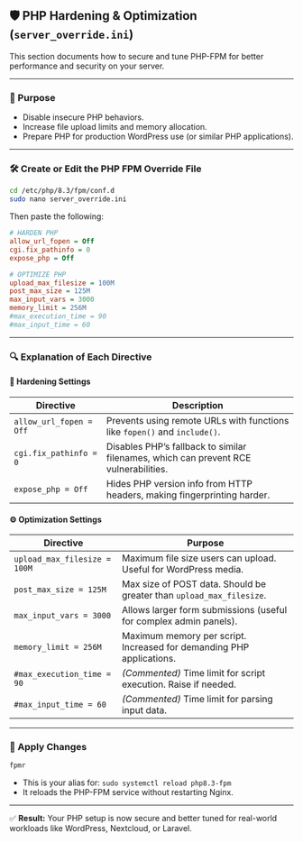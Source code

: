 ## 🛡️ PHP Hardening & Optimization (`server_override.ini`)

This section documents how to secure and tune PHP-FPM for better performance and security on your server.

---

### 🧭 Purpose

* Disable insecure PHP behaviors.
* Increase file upload limits and memory allocation.
* Prepare PHP for production WordPress use (or similar PHP applications).

---

### 🛠️ Create or Edit the PHP FPM Override File

```bash
cd /etc/php/8.3/fpm/conf.d
sudo nano server_override.ini
```

Then paste the following:

```ini
# HARDEN PHP
allow_url_fopen = Off
cgi.fix_pathinfo = 0
expose_php = Off

# OPTIMIZE PHP
upload_max_filesize = 100M
post_max_size = 125M
max_input_vars = 3000
memory_limit = 256M
#max_execution_time = 90
#max_input_time = 60
```

---

### 🔍 Explanation of Each Directive

#### 🔐 **Hardening Settings**

| Directive               | Description                                                                          |
| ----------------------- | ------------------------------------------------------------------------------------ |
| `allow_url_fopen = Off` | Prevents using remote URLs with functions like `fopen()` and `include()`.            |
| `cgi.fix_pathinfo = 0`  | Disables PHP’s fallback to similar filenames, which can prevent RCE vulnerabilities. |
| `expose_php = Off`      | Hides PHP version info from HTTP headers, making fingerprinting harder.              |

#### ⚙️ **Optimization Settings**

| Directive                    | Purpose                                                              |
| ---------------------------- | -------------------------------------------------------------------- |
| `upload_max_filesize = 100M` | Maximum file size users can upload. Useful for WordPress media.      |
| `post_max_size = 125M`       | Max size of POST data. Should be greater than `upload_max_filesize`. |
| `max_input_vars = 3000`      | Allows larger form submissions (useful for complex admin panels).    |
| `memory_limit = 256M`        | Maximum memory per script. Increased for demanding PHP applications. |
| `#max_execution_time = 90`   | *(Commented)* Time limit for script execution. Raise if needed.      |
| `#max_input_time = 60`       | *(Commented)* Time limit for parsing input data.                     |

---

### 🔄 Apply Changes

```bash
fpmr
```

* This is your alias for: `sudo systemctl reload php8.3-fpm`
* It reloads the PHP-FPM service without restarting Nginx.

---

✅ **Result:** Your PHP setup is now secure and better tuned for real-world workloads like WordPress, Nextcloud, or Laravel.
